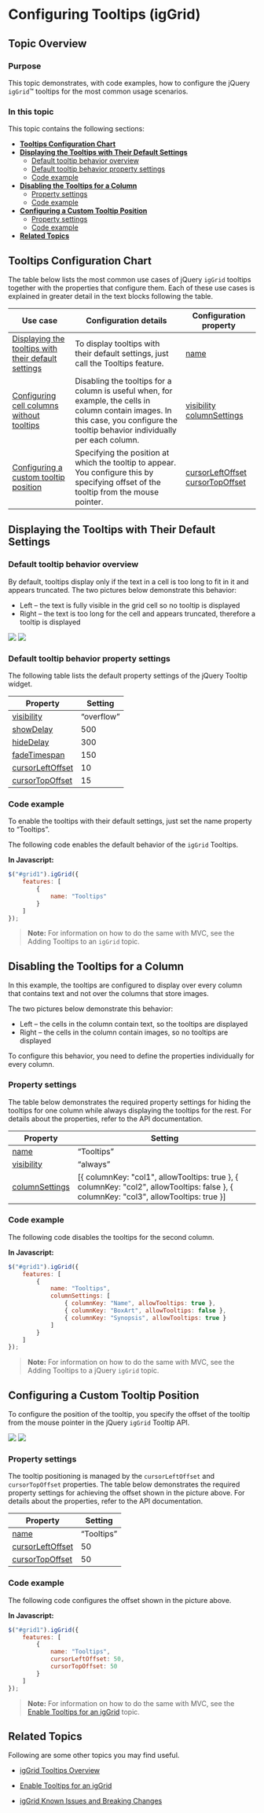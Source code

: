 ﻿<!--
|metadata|
{
    "fileName": "iggrid-using-tooltips",
    "controlName": "igGrid",
    "tags": ["Getting Started","Grids"]
}
|metadata|
-->

# Configuring Tooltips (igGrid)

## Topic Overview

### Purpose

This topic demonstrates, with code examples, how to configure the jQuery `igGrid`™ tooltips for the most common usage scenarios.

### In this topic

This topic contains the following sections:

-   [**Tooltips Configuration Chart**](#configuration-chart)
-   [**Displaying the Tooltips with Their Default Settings**](#default-settings)
    -   [Default tooltip behavior overview](#default-overview)
    -   [Default tooltip behavior property settings](#default-property-settings)
    -   [Code example](#default-code)
-   [**Disabling the Tooltips for a Column**](#disable)
    -   [Property settings](#disable-properties)
    -   [Code example](#disable-code)
-   [**Configuring a Custom Tooltip Position**](#custom)
    -   [Property settings](#custom-settings)
    -   [Code example](#custom-code)
-   [**Related Topics**](#topics)


## <a id="configuration-chart"></a> Tooltips Configuration Chart 

The table below lists the most common use cases of jQuery `igGrid` tooltips together with the properties that configure them. Each of these use cases is explained in greater detail in the text blocks following the table.

Use case | Configuration details | Configuration property
---|---|---
[Displaying the tooltips with their default settings](#default-settings) | To display tooltips with their default settings, just call the Tooltips feature. | [name](%%jQueryApiUrl%%/ui.iggridtooltips#options:name)
[Configuring cell columns without tooltips](#disable) | Disabling the tooltips for a column is useful when, for example, the cells in column contain images. In this case, you configure the tooltip behavior individually per each column. | [visibility](%%jQueryApiUrl%%/ui.iggridtooltips#options:visibility) [columnSettings](%%jQueryApiUrl%%/ui.iggridtooltips#options:columnSettings)
[Configuring a custom tooltip position](#custom) | Specifying the position at which the tooltip to appear. You configure this by specifying offset of the tooltip from the mouse pointer. | [cursorLeftOffset](%%jQueryApiUrl%%/ui.iggridtooltips#options:cursorLeftOffset) [cursorTopOffset](%%jQueryApiUrl%%/ui.iggridtooltips#options:cursorTopOffset)


## <a id="default-settings"></a> Displaying the Tooltips with Their Default Settings 

### <a id="default-overview"></a> Default tooltip behavior overview 

By default, tooltips display only if the text in a cell is too long to fit in it and appears truncated. The two pictures below demonstrate this behavior:

-   Left – the text is fully visible in the grid cell so no tooltip is displayed
-   Right – the text is too long for the cell and appears truncated, therefore a tooltip is displayed

![](images/Using_igGrid_Tooltips_01.png)   ![](images/Using_igGrid_Tooltips_02.png)


### <a id="default-property-settings"></a> Default tooltip behavior property settings 

The following table lists the default property settings of the jQuery Tooltip widget.

Property | Setting
---|---
[visibility](%%jQueryApiUrl%%/ui.iggridtooltips#options:visibility) | “overflow”
[showDelay](%%jQueryApiUrl%%/ui.iggridtooltips#options:showDelay) | 500
[hideDelay](%%jQueryApiUrl%%/ui.iggridtooltips#options:hideDelay) | 300
[fadeTimespan](%%jQueryApiUrl%%/ui.iggridtooltips#options:fadeTimespan) | 150
[cursorLeftOffset](%%jQueryApiUrl%%/ui.iggridtooltips#options:cursorLeftOffset) | 10
[cursorTopOffset](%%jQueryApiUrl%%/ui.iggridtooltips#options:cursorTopOffset) | 15


### <a id="default-code"></a> Code example 
To enable the tooltips with their default settings, just set the name property to “Tooltips”.

The following code enables the default behavior of the `igGrid` Tooltips.

**In Javascript:**

```js
$("#grid1").igGrid({
    features: [
        {
            name: "Tooltips"
        }
    ]
});
```

> **Note:** For information on how to do the same with MVC, see the Adding Tooltips to an `igGrid` topic.

## <a id="disable"></a> Disabling the Tooltips for a Column 

In this example, the tooltips are configured to display over every column that contains text and not over the columns that store images.

The two pictures below demonstrate this behavior:

-   Left – the cells in the column contain text, so the tooltips are displayed
-   Right – the cells in the column contain images, so no tooltips are displayed

To configure this behavior, you need to define the properties individually for every column.

### <a id="disable-properties"></a> Property settings 
The table below demonstrates the required property settings for hiding the tooltips for one column while always displaying the tooltips for the rest. For details about the properties, refer to the API documentation.

Property | Setting
---|---
[name](%%jQueryApiUrl%%/ui.iggridtooltips#options:name) | “Tooltips”
[visibility](%%jQueryApiUrl%%/ui.iggridtooltips#options:visibility) | “always”
[columnSettings](%%jQueryApiUrl%%/ui.iggridtooltips#options:columnSettings) | [{ columnKey: "col1", allowTooltips: true }, { columnKey: "col2", allowTooltips: false }, { columnKey: "col3", allowTooltips: true }]



### <a id="disable-code"></a> Code example 
The following code disables the tooltips for the second column.

**In Javascript:**

```js
$("#grid1").igGrid({
    features: [
        {
            name: "Tooltips",
            columnSettings: [
                { columnKey: "Name", allowTooltips: true },
                { columnKey: "BoxArt", allowTooltips: false },
                { columnKey: "Synopsis", allowTooltips: true }
            ]
        }    
    ]
});
```

> **Note:** For information on how to do the same with MVC, see the Adding Tooltips to a jQuery `igGrid` topic.

## <a id="custom"></a> Configuring a Custom Tooltip Position 

To configure the position of the tooltip, you specify the offset of the tooltip from the mouse pointer in the jQuery `igGrid` Tooltip API.

![](images/Using_igGrid_Tooltips_03.png)   ![](images/Using_igGrid_Tooltips_04.png)


### <a id="custom-settings"></a> Property settings 
The tooltip positioning is managed by the `cursorLeftOffset` and `cursorTopOffset` properties. The table below demonstrates the required property settings for achieving the offset shown in the picture above. For details about the properties, refer to the API documentation.

Property | Setting
---|---
[name](%%jQueryApiUrl%%/ui.iggridtooltips#options:name) | “Tooltips”
[cursorLeftOffset](%%jQueryApiUrl%%/ui.iggridtooltips#options:cursorLeftOffset) | 50
[cursorTopOffset](%%jQueryApiUrl%%/ui.iggridtooltips#options:cursorTopOffset) | 50


### <a id="custom-code"></a> Code example 
The following code configures the offset shown in the picture above.

**In Javascript:**

```js
$("#grid1").igGrid({    
    features: [
        {
            name: "Tooltips",
            cursorLeftOffset: 50,
            cursorTopOffset: 50          
        }    
    ]
});
```

> **Note:** For information on how to do the same with MVC, see the [Enable Tooltips for an igGrid](igGrid-Enabling-Tooltips.html) topic.


## <a id="topics"></a> Related Topics 
Following are some other topics you may find useful.

- [igGrid Tooltips Overview](igGrid-Tooltips-Overview.html)

- [Enable Tooltips for an igGrid](igGrid-Enabling-Tooltips.html)

- [igGrid Known Issues and Breaking Changes](igGrid-Known-Issues.html)

 

 


